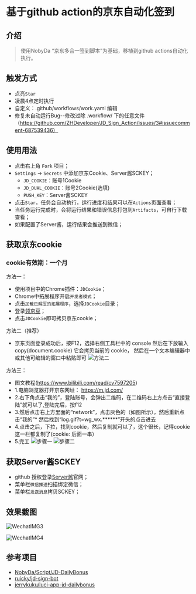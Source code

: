 # 基于github action的京东自动化签到

## 介绍

> 使用NobyDa “京东多合一签到脚本”为基础，移植到github actions自动化执行。 

## 触发方式
* 点亮`Star`
* 凌晨4点定时执行
*  自定义：.github/workflows/work.yaml 编辑
* 修复未自动运行Bug--修改过除 .workflow/ 下的任意文件（https://github.com/ZHDeveloper/JD_Sign_Action/issues/3#issuecomment-687539436）

## 使用用法
* 点击右上角 `Fork` 项目；
* `Settings` -> `Secrets` 中添加京东Cookie、Server酱SCKEY；
	- `JD_COOKIE`：账号1Cookie
	- `JD_DUAL_COOKIE`：账号2Cookie(选填)
	- `PUSH_KEY`：Server酱SCKEY
* 点击`Star`，任务会自动执行，运行进度和结果可以在`Actions`页面查看；
* 当任务运行完成时，会将运行结果和错误信息打包到`Artifacts`，可自行下载查看；
* 如果配置了Server酱，运行结果会推送到微信；

## 获取京东cookie
### cookie有效期：一个月

方法一：
* 使用项目中的Chrome插件：`JDCookie`；
* Chrome中拓展程序开启`开发者模式`；
* 点击`加载已解压的拓展程序`，选择`JDCookie`目录；
* 登录[领京豆](https://bean.m.jd.com/)；
* 点击`JDCookie`即可拷贝京东cookie；

方法二（推荐）
* 京东页面登录成功后，按F12，选择右侧工具栏中的 console 然后在下放输入 copy(document.cookie) 它会拷贝当前的 cookie， 然后在一个文本编辑器中或其他可编辑的窗口中粘贴即可
  ![方法二](https://raw.githubusercontent.com/Crazyguy2020/JD_Sign_Action/master/方法三.jpg)


方法三：
* 图文教程(https://www.bilibili.com/read/cv7597205)
* 1.电脑浏览器打开京东网址： https://m.jd.com/ 
* 2.右下角点击“我的”，登陆账号，会弹出二维码，在二维码右上方点击“直接登陆”就可以了,登陆完后，按f12
* 3.然后点击右上方里面的“network”，点击灰色的（如图所示），然后重新点击“我的”* 然后找到“log.gif?t=wg_wx.******”开头的点击进去
* 4.点击之后，下拉，找到cookie，然后复制就可以了，这个很长，记得cookie这一栏都复制了(cookie:  后面一串）
* 5.完工
  ![步骤一](https://raw.githubusercontent.com/Crazyguy2020/JD_Sign_Action/master/1.webp)
  ![步骤二](https://raw.githubusercontent.com/Crazyguy2020/JD_Sign_Action/master/2.webp)

## 获取Server酱SCKEY

* github 授权登录[Server酱](http://sc.ftqq.com/3.version)官网；
* 菜单栏`微信推送`扫描绑定微信；
* 菜单栏`发送消息`拷贝SCKEY；



## 效果截图

![WechatIMG3](./images/WechatIMG3.jpeg)

![WechatIMG4](./images/WechatIMG4.jpeg)


## 参考项目
* [NobyDa/Script/JD-DailyBonus](https://github.com/NobyDa/Script/blob/master/JD-DailyBonus/JD_DailyBonus.js)
* [ruicky/jd-sign-bot](https://github.com/ruicky/jd_sign_bot)
* [jerrykuku/luci-app-jd-dailybonus](https://github.com/jerrykuku/luci-app-jd-dailybonus)
